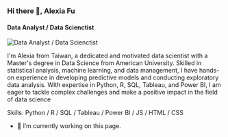 ### Hi there 👋, Alexia Fu
#### Data Analyst / Data Scienctist
![Data Analyst / Data Scienctist]([https://media.licdn.com/dms/image/C4D16AQG4SfxuRABW5A/profile-displaybackgroundimage-shrink_350_1400/0/1663860930129?e=1694044800&v=beta&t=y1Evo7TqtjRaLIoEAAbjhOTZsBJz_27EszPOpVlsV_Q](https://github.com/alexiafu/alexiafu/blob/main/My%20project.pdf))

I'm Alexia from Taiwan, a dedicated and motivated data scientist with a Master's degree in Data Science from American University. Skilled in statistical analysis, machine learning, and data management, I have hands-on experience in developing predictive models and conducting exploratory data analysis. With expertise in Python, R, SQL, Tableau, and Power BI, I am eager to tackle complex challenges and make a positive impact in the field of data science

Skills: Python / R / SQL / Tableau / Power BI / JS / HTML / CSS

- 🔭 I’m currently working on this page. 











